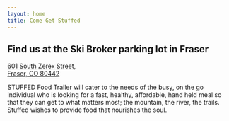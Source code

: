 ```yaml
---
layout: home
title: Come Get Stuffed
---
```

<!-- ## Welcome to STUFFED! -->

## Find us at the __Ski Broker parking lot__ in Fraser
[601 South Zerex Street](https://goo.gl/maps/8BSRw6Yc9oz), 
<br />
[Fraser, CO 80442](https://goo.gl/maps/8BSRw6Yc9oz)

STUFFED Food Trailer will cater to the needs of the busy, on the go individual who is looking for a fast, healthy, affordable, hand held meal so that they can get to what matters most; the mountain, the river, the trails. Stuffed wishes to provide food that nourishes the&nbsp;soul.
